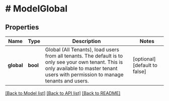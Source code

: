 # # ModelGlobal

## Properties

Name | Type | Description | Notes
------------ | ------------- | ------------- | -------------
**global** | **bool** | Global (All Tenants), load users from all tenants. The default is to only see your own tenant. This is only available to master tenant users with permission to manage tenants and users. | [optional] [default to false]

[[Back to Model list]](../../README.md#models) [[Back to API list]](../../README.md#endpoints) [[Back to README]](../../README.md)
